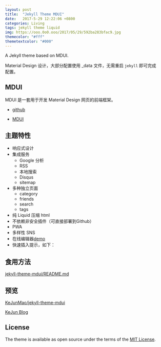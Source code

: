 ```yaml
---
layout: post
title:  "Jekyll Theme MDUI"
date:   2017-5-29 12:22:06 +0800
categories: Living
tags: jekyll theme liquid
img: https://ooo.0o0.ooo/2017/05/29/592ba283bfac9.jpg
themecolor: "#fff"
themetextcolor: "#000"
---
```

A Jekyll theme based on MDUI.

Material Design 设计，大部分配置使用 _data 文件，无需重启 `jekyll` 即可完成配置。

## MDUI

MDUI 是一套用于开发 Material Design 网页的前端框架。

* [github](https://github.com/zdhxiong/mdui)

* [MDUI](https://www.mdui.org/)

## 主题特性

* 响应式设计
* 集成服务
    * Google 分析
    * RSS
    * 本地搜索
    * Disqus
    * sitemap
* 多种独立页面
    * category
    * friends
    * search
    * tags
* 纯 Liquid 压缩 html
* 不依赖非安全插件（可直接部署到Github）
* PWA
* 多样性 SNS
* 在线编辑器[demo](https://blog.kejun.me/pages/editor.html)
* 快速插入提示，如下：

## 食用方法

[jekyll-theme-mdui/README.md](https://github.com/KeJunMao/jekyll-theme-mdui/blob/master/README.md)

## 预览

[KeJunMao/jekyll-theme-mdui](https://github.com/KeJunMao/jekyll-theme-mdui)

[KeJun Blog](https://blog.kejun.me/)

## License

The theme is available as open source under the terms of the [MIT License](https://opensource.org/licenses/MIT).
